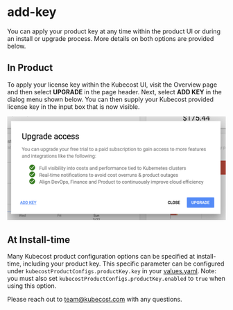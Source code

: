 # add-key

You can apply your product key at any time within the product UI or during an install or upgrade process. More details on both options are provided below.

## In Product

To apply your license key within the Kubecost UI, visit the Overview page and then select **UPGRADE** in the page header. Next, select **ADD KEY** in the dialog menu shown below. You can then supply your Kubecost provided license key in the input box that is now visible.

![Add key dialog](.gitbook/assets/add-key-dialog.png)

## At Install-time

Many Kubecost product configuration options can be specified at install-time, including your product key. This specific parameter can be configured under `kubecostProductConfigs.productKey.key` in your [values.yaml](https://github.com/kubecost/cost-analyzer-helm-chart/blob/84dfbe4addedfee55b50af6ca44c1f62966d4457/cost-analyzer/values.yaml#L426). Note: you must also set `kubecostProductConfigs.productKey.enabled` to `true` when using this option.

Please reach out to team@kubecost.com with any questions.

